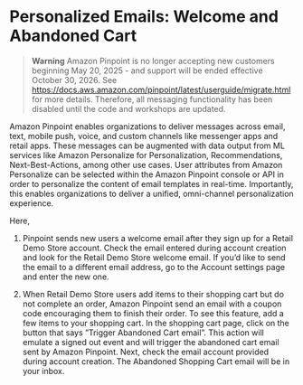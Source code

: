 
  
# Personalized Emails: Welcome and Abandoned Cart

> **Warning** 
Amazon Pinpoint is no longer accepting new customers beginning May 20, 2025 - and support will be ended effective October 30, 2026.  See https://docs.aws.amazon.com/pinpoint/latest/userguide/migrate.html for more details.  Therefore, all messaging functionality has been disabled until the code and workshops are updated.

Amazon Pinpoint enables organizations to deliver messages across email, text, mobile push, voice, and custom
channels like messenger apps and retail apps. These messages can be augmented with data output from ML services
like Amazon Personalize for Personalization, Recommendations, Next-Best-Actions, among other use cases. User
attributes from Amazon Personalize can be selected within the Amazon Pinpoint console or API in order to
personalize the content of email templates in real-time. Importantly, this enables organizations to deliver a
unified, omni-channel personalization experience.



Here,

1. Pinpoint sends new users a welcome email after they sign up for a Retail Demo Store account. Check the email
entered during account creation and look for the Retail Demo Store welcome email. If you’d like to send the
email to a different email address, go to the Account settings page and enter the new one.
  
1. When Retail Demo Store users add items to their shopping cart but do not complete an order, Amazon Pinpoint
send an email with a coupon code encouraging them to finish their order. To see this feature, add a few items
to your shopping cart. In the shopping cart page, click on the button that says ”Trigger Abandoned Cart
email”. This action will emulate a signed out event and will trigger the abandoned cart email sent by Amazon
Pinpoint. Next, check the email account provided during account creation. The Abandoned Shopping Cart email will be in your
inbox.



  


